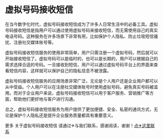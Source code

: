 # 虚拟号码接收短信

在当今数字化时代，虚拟号码接收短信成为了许多人日常生活中的必备工具。虚拟号码接收短信是指用户可以通过使用虚拟号码来接收短信，而无需使用自己的真实电话号码。这种服务在许多场景下非常有用，比如保护个人隐私、防止垃圾短信骚扰、注册社交媒体账号等。

虚拟号码接收短信服务的使用非常简单，用户只需注册一个虚拟号码，然后就可以开始接收短信了。虚拟号码可以是临时的，也可以是长期的，用户可以根据自己的需求选择合适的号码。一旦接收到短信，用户可以通过虚拟号码平台上的界面来查看短信内容，这样就可以保护自己的隐私信息不被泄露。

虚拟号码接收短信服务的应用场景非常广泛，无论是个人用户还是企业用户都可以从中受益。个人用户可以在注册社交媒体账号时使用虚拟号码，避免真实号码被滥用。而对于企业用户来说，虚拟号码接收短信可以用于客户服务、营销推广等方面，帮助他们更好地与客户进行沟通。

总之，虚拟号码接收短信服务为用户提供了更加便捷、安全、私密的通讯方式，无论是保护个人隐私还是提升企业服务质量都具有重要意义。

更多 关于虚拟号码接收短信 请通过✈与我们联系，感谢阅读，谢谢！[点✈这里联系](https://ws.k02.cc)